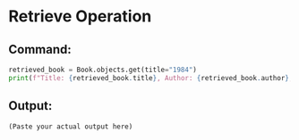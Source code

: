 # Retrieve Operation

## Command:
```python
retrieved_book = Book.objects.get(title="1984")
print(f"Title: {retrieved_book.title}, Author: {retrieved_book.author}, Year: {retrieved_book.publication_year}")
```

## Output:
```
(Paste your actual output here)
```
